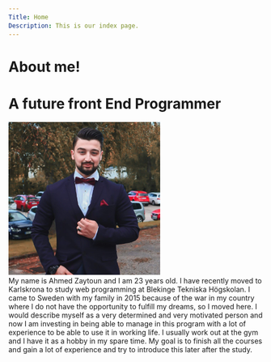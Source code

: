 ```yaml
---
Title: Home
Description: This is our index page.
---
```


About me!
==========================



A future front End Programmer
==========================

<div class= "das" role="das">
<img class="sas" width=300px; src="./assets/img/me1.jpg">
</div>
My name is Ahmed Zaytoun and I am 23 years old. I have recently moved to Karlskrona to study web programming at Blekinge Tekniska Högskolan. I came to Sweden with my family in 2015 because of the war in my country where I do not have the opportunity to fulfill my dreams, so I moved here. I would describe myself as a very determined and very motivated person and now I am investing in being able to manage in this program with a lot of experience to be able to use it in working life. I usually work out at the gym and I have it as a hobby in my spare time. My goal is to finish all the courses and gain a lot of experience and try to introduce this later after the study.
